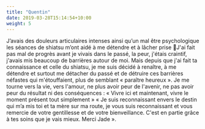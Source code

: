 ```yaml
---
title: "Quentin"
date: 2019-03-28T15:14:54+10:00
weight: 5
---
```


J’avais des douleurs articulaires intenses ainsi qu’un mal être psychologique les séances de shiatsu m’ont aidé à me détendre et à lâcher prise 🙏J'ai fait pas mal de progrès avant je vivais dans le passé, la peur, j'étais craintif, j'avais mis beaucoup de barrières autour de moi. Mais depuis que j'ai fait ta connaissance et celle du shiatsu, je me suis décidé à renaître, à me détendre et surtout me détacher du passé et de détruire ces barrières néfastes qui m'étouffaient, plus de semblant « paraître heureux ». Je me tourne vers la vie, vers l'amour, ne plus avoir peur de l'avenir, ne pas avoir peur du résultat ni des conséquences :
« Vivre ici et maintenant, vivre le moment présent tout simplement » « Je suis reconnaissant envers le destin qui m’a mis toi et ta mère sur ma route, je vous suis reconnaissant et vous remercie de votre gentillesse et de votre bienveillance. C'est en partie grâce à tes soins que je vais mieux. Merci Jade ».